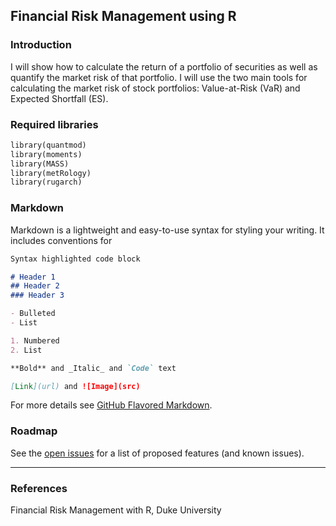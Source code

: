 ## Financial Risk Management using R

### Introduction

I will show how to calculate the return of a portfolio of securities as well as quantify the market risk of that portfolio. I will use the two main tools for calculating the market risk of stock portfolios: Value-at-Risk (VaR) and Expected Shortfall (ES).

### Required libraries

```` markdown
library(quantmod) 
library(moments)
library(MASS)
library(metRology)
library(rugarch)
````

### Markdown

Markdown is a lightweight and easy-to-use syntax for styling your writing. It includes conventions for

```markdown
Syntax highlighted code block

# Header 1
## Header 2
### Header 3

- Bulleted
- List

1. Numbered
2. List

**Bold** and _Italic_ and `Code` text

[Link](url) and ![Image](src)
```

For more details see [GitHub Flavored Markdown](https://guides.github.com/features/mastering-markdown/).

### Roadmap

See the [open issues](https://github.com/evanca/quick-portfolio/issues) for a list of proposed features (and known issues).
___

### References

Financial Risk Management with R, Duke University

